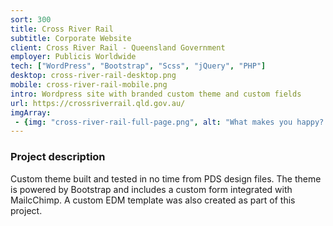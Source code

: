 ```yaml
---
sort: 300
title: Cross River Rail
subtitle: Corporate Website
client: Cross River Rail - Queensland Government
employer: Publicis Worldwide
tech: ["WordPress", "Bootstrap", "Scss", "jQuery", "PHP"]
desktop: cross-river-rail-desktop.png
mobile: cross-river-rail-mobile.png
intro: Wordpress site with branded custom theme and custom fields
url: https://crossriverrail.qld.gov.au/
imgArray:
 - {img: "cross-river-rail-full-page.png", alt: "What makes you happy? Select three #happyHealthyHabits you like doing."}
---
```


### Project description

Custom theme built and tested in no time from PDS design files. The theme is powered by Bootstrap and includes a custom form integrated with MailcChimp. A custom EDM template was also created as part of this project.
